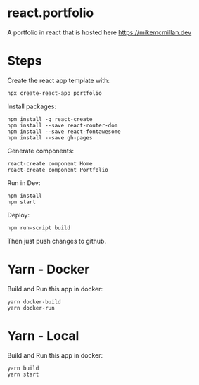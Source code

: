 # react.portfolio
A portfolio in react that is hosted here https://mikemcmillan.dev

# Steps

Create the react app template with:
```
npx create-react-app portfolio
```

Install packages:
```
npm install -g react-create
npm install --save react-router-dom
npm install --save react-fontawesome
npm install --save gh-pages
```

Generate components:
```
react-create component Home
react-create component Portfolio
```

Run in Dev:
```
npm install
npm start
```

Deploy:
```
npm run-script build
```
Then just push changes to github.

# Yarn - Docker
Build and Run this app in docker:
```
yarn docker-build
yarn docker-run
```

# Yarn - Local
Build and Run this app in docker:
```
yarn build
yarn start
```
